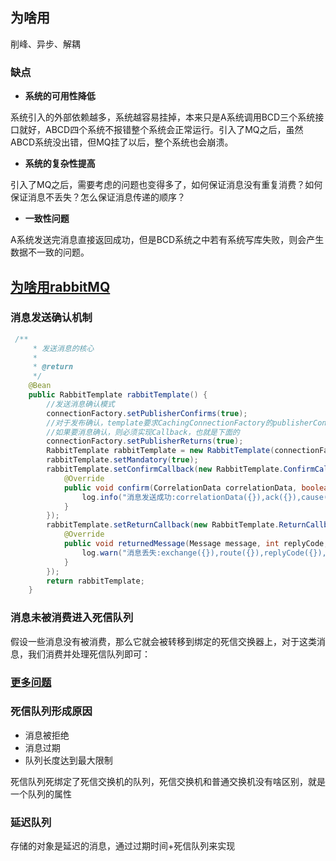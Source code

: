 ## 为啥用

削峰、异步、解耦



### **缺点**

- **系统的可用性降低**

系统引入的外部依赖越多，系统越容易挂掉，本来只是A系统调用BCD三个系统接口就好，ABCD四个系统不报错整个系统会正常运行。引入了MQ之后，虽然ABCD系统没出错，但MQ挂了以后，整个系统也会崩溃。

- **系统的复杂性提高**

引入了MQ之后，需要考虑的问题也变得多了，如何保证消息没有重复消费？如何保证消息不丢失？怎么保证消息传递的顺序？

- **一致性问题**

A系统发送完消息直接返回成功，但是BCD系统之中若有系统写库失败，则会产生数据不一致的问题。

## [为啥用rabbitMQ](https://mp.weixin.qq.com/s/S4c7CddqAhYKCaUpBKOjYA)



### 消息发送确认机制

```java
 /**
     * 发送消息的核心
     *
     * @return
     */
    @Bean
    public RabbitTemplate rabbitTemplate() {
        //发送消息确认模式
        connectionFactory.setPublisherConfirms(true);
        //对于发布确认，template要求CachingConnectionFactory的publisherConfirms属性设置为true。
        //如果要消息确认，则必须实现Callback，也就是下面的
        connectionFactory.setPublisherReturns(true);
        RabbitTemplate rabbitTemplate = new RabbitTemplate(connectionFactory);
        rabbitTemplate.setMandatory(true);
        rabbitTemplate.setConfirmCallback(new RabbitTemplate.ConfirmCallback() {
            @Override
            public void confirm(CorrelationData correlationData, boolean ack, String cause) {
                log.info("消息发送成功:correlationData({}),ack({}),cause({})", correlationData, ack, cause);
            }
        });
        rabbitTemplate.setReturnCallback(new RabbitTemplate.ReturnCallback() {
            @Override
            public void returnedMessage(Message message, int replyCode, String replyText, String exchange, String routingKey) {
                log.warn("消息丢失:exchange({}),route({}),replyCode({}),replyText({}),message:{}", exchange, routingKey, replyCode, replyText, message);
            }
        });
        return rabbitTemplate;
    }
```

### 消息未被消费进入死信队列

假设一些消息没有被消费，那么它就会被转移到绑定的死信交换器上，对于这类消息，我们消费并处理死信队列即可：

### [更多问题](https://github.com/Snailclimb/JavaGuide/blob/master/docs/system-design/data-communication/RocketMQ-Questions.md)

### 死信队列形成原因

- 消息被拒绝
- 消息过期
- 队列长度达到最大限制

死信队列死绑定了死信交换机的队列，死信交换机和普通交换机没有啥区别，就是一个队列的属性



### 延迟队列

存储的对象是延迟的消息，通过过期时间+死信队列来实现

